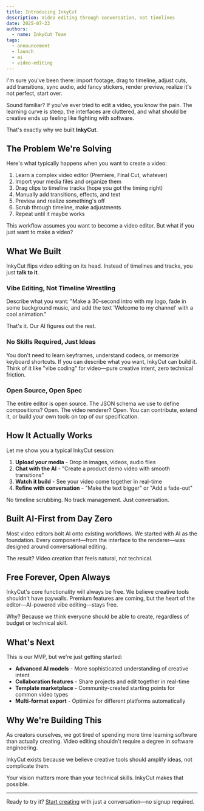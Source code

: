 ```yaml
---
title: Introducing InkyCut
description: Video editing through conversation, not timelines
date: 2025-07-23
authors:
  - name: InkyCut Team
tags:
  - announcement
  - launch
  - ai
  - video-editing
---
```


I'm sure you've been there: import footage, drag to timeline, adjust cuts, add transitions, sync audio, add fancy stickers, render preview, realize it's not perfect, start over. 

Sound familiar? If you've ever tried to edit a video, you know the pain. The learning curve is steep, the interfaces are cluttered, and what should be creative ends up feeling like fighting with software.

That's exactly why we built **InkyCut**.

## The Problem We're Solving

Here's what typically happens when you want to create a video:

1. Learn a complex video editor (Premiere, Final Cut, whatever)
2. Import your media files and organize them
3. Drag clips to timeline tracks (hope you got the timing right)
4. Manually add transitions, effects, and text
5. Preview and realize something's off
6. Scrub through timeline, make adjustments
7. Repeat until it maybe works

This workflow assumes you want to become a video editor. But what if you just want to make a video?

## What We Built

InkyCut flips video editing on its head. Instead of timelines and tracks, you just **talk to it**.

### Vibe Editing, Not Timeline Wrestling

Describe what you want: "Make a 30-second intro with my logo, fade in some background music, and add the text 'Welcome to my channel' with a cool animation." 

That's it. Our AI figures out the rest.

### No Skills Required, Just Ideas

You don't need to learn keyframes, understand codecs, or memorize keyboard shortcuts. If you can describe what you want, InkyCut can build it. Think of it like "vibe coding" for video—pure creative intent, zero technical friction.

### Open Source, Open Spec

The entire editor is open source. The JSON schema we use to define compositions? Open. The video renderer? Open. You can contribute, extend it, or build your own tools on top of our specification.

## How It Actually Works

Let me show you a typical InkyCut session:

1. **Upload your media** - Drop in images, videos, audio files
2. **Chat with the AI** - "Create a product demo video with smooth transitions"
3. **Watch it build** - See your video come together in real-time
4. **Refine with conversation** - "Make the text bigger" or "Add a fade-out"

No timeline scrubbing. No track management. Just conversation.

## Built AI-First from Day Zero

Most video editors bolt AI onto existing workflows. We started with AI as the foundation. Every component—from the interface to the renderer—was designed around conversational editing.

The result? Video creation that feels natural, not technical.

## Free Forever, Open Always

InkyCut's core functionality will always be free. We believe creative tools shouldn't have paywalls. Premium features are coming, but the heart of the editor—AI-powered vibe editing—stays free.

Why? Because we think everyone should be able to create, regardless of budget or technical skill.

## What's Next

This is our MVP, but we're just getting started:

- **Advanced AI models** - More sophisticated understanding of creative intent
- **Collaboration features** - Share projects and edit together in real-time
- **Template marketplace** - Community-created starting points for common video types
- **Multi-format export** - Optimize for different platforms automatically

## Why We're Building This

As creators ourselves, we got tired of spending more time learning software than actually creating. Video editing shouldn't require a degree in software engineering.

InkyCut exists because we believe creative tools should amplify ideas, not complicate them.

Your vision matters more than your technical skills. InkyCut makes that possible.

---

Ready to try it? [Start creating](/) with just a conversation—no signup required.
